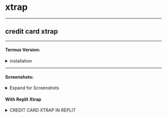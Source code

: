 # xtrap
---
## credit card xtrap


---

#### Termux Version:
<details><summary>installation</summary>
<br>

```bash
pkg update
```
```bash
pkg upgrade
```
```bash
pkg install git
```
```bash
pkg install php
```
```bash
git clone https://github.com/rynazenaida/xtrap
```
```bash
cd xtrap
```
```bash
php xtrap.php
```
</details>

---



#### Screenshots:
<details><summary>Expand for Screenshots</summary>
 
* [Termux Version](assets/banxtrap.png)

</details>

#### With Replit Xtrap

<details><summary>CREDIT CARD XTRAP IN REPLIT</summary>
 
* [RUN](https://replit.com/@BlacklistID/xtrap?v=1)

</details>
